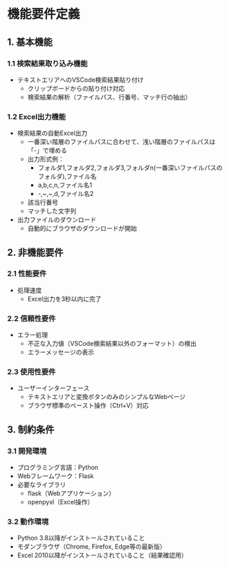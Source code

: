 # 機能要件定義

## 1. 基本機能

### 1.1 検索結果取り込み機能
- テキストエリアへのVSCode検索結果貼り付け
  - クリップボードからの貼り付け対応
  - 検索結果の解析（ファイルパス、行番号、マッチ行の抽出）

### 1.2 Excel出力機能
- 検索結果の自動Excel出力
  - 一番深い階層のファイルパスに合わせて、浅い階層のファイルパスは「-」で埋める
  - 出力形式例：
    - フォルダ1,フォルダ2,フォルダ3,フォルダn(一番深いファイルパスのフォルダ),ファイル名
    - a,b,c,n,ファイル名1
    - -,~,~,d,ファイル名2
  - 該当行番号
  - マッチした文字列
- 出力ファイルのダウンロード
  - 自動的にブラウザのダウンロードが開始

## 2. 非機能要件

### 2.1 性能要件
- 処理速度
  - Excel出力を3秒以内に完了

### 2.2 信頼性要件
- エラー処理
  - 不正な入力値（VSCode検索結果以外のフォーマット）の検出
  - エラーメッセージの表示

### 2.3 使用性要件
- ユーザーインターフェース
  - テキストエリアと変換ボタンのみのシンプルなWebページ
  - ブラウザ標準のペースト操作（Ctrl+V）対応

## 3. 制約条件

### 3.1 開発環境
- プログラミング言語：Python
- Webフレームワーク：Flask
- 必要なライブラリ
  - flask（Webアプリケーション）
  - openpyxl（Excel操作）

### 3.2 動作環境
- Python 3.8以降がインストールされていること
- モダンブラウザ（Chrome, Firefox, Edge等の最新版）
- Excel 2010以降がインストールされていること（結果確認用）